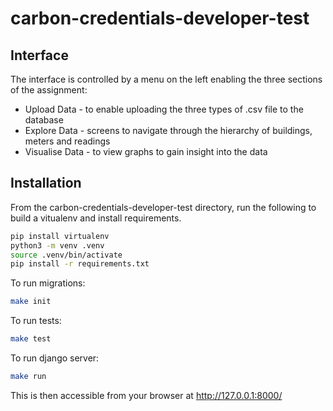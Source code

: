 # carbon-credentials-developer-test

## Interface
The interface is controlled by a menu on the left enabling the three sections of the assignment:

* Upload Data - to enable uploading the three types of .csv file to the database
* Explore Data - screens to navigate through the hierarchy of buildings, meters and readings
* Visualise Data - to view graphs to gain insight into the data


## Installation
From the carbon-credentials-developer-test directory, run the following to build a vitualenv and install requirements.
```bash
pip install virtualenv
python3 -m venv .venv
source .venv/bin/activate
pip install -r requirements.txt
```

To run migrations:
```bash
make init
```

To run tests:
```bash
make test
```

To run django server:
```bash
make run
```
This is then accessible from your browser at http://127.0.0.1:8000/
